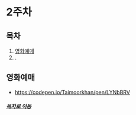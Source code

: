 2주차
=====
## 목차
1. [영화예매](#영화예매)
2. .

## 영화예매
* https://codepen.io/Taimoorkhan/pen/LYNbBRV

##### [목차로 이동](#목차)